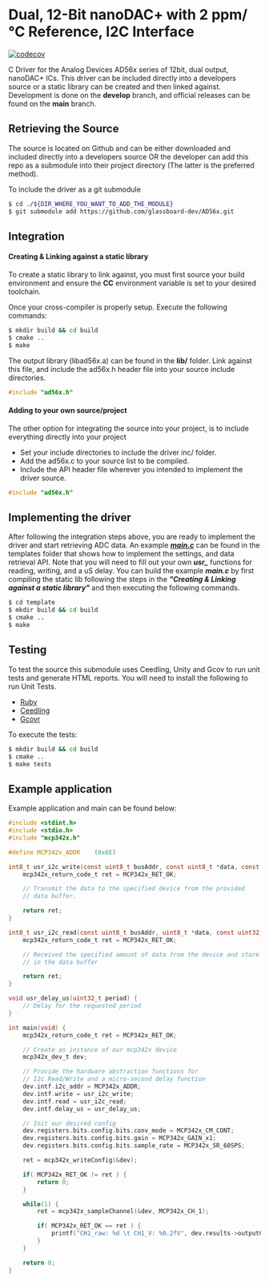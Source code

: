 # Dual, 12-Bit nanoDAC+ with 2 ppm/°C Reference, I2C Interface
[![codecov](https://codecov.io/gh/glassboard-dev/AD56x/branch/main/graph/badge.svg?token=BG7A0OFND7)](https://codecov.io/gh/glassboard-dev/AD56x)

C Driver for the Analog Devices AD56x series of 12bit, dual output, nanoDAC+ ICs. This driver can be included directly into a developers source or a static library can be created and then linked against. Development is done on the **develop** branch, and official releases can be found on the **main** branch.

## Retrieving the Source
The source is located on Github and can be either downloaded and included directly into a developers source OR the developer can add this repo as a submodule into their project directory (The latter is the preferred method).

To include the driver as a git submodule
```bash
$ cd ./${DIR_WHERE_YOU_WANT_TO_ADD_THE_MODULE}
$ git submodule add https://github.com/glassboard-dev/AD56x.git
```

## Integration
#### Creating & Linking against a static library
To create a static library to link against, you must first source your build environment and ensure the **CC** environment variable is set to your desired toolchain.

Once your cross-compiler is properly setup. Execute the following commands:
```bash
$ mkdir build && cd build
$ cmake ..
$ make
```
The output library (libad56x.a) can be found in the **lib/** folder. Link against this file, and include the ad56x.h header file into your source include directories.
```c
#include "ad56x.h"
```

#### Adding to your own source/project
The other option for integrating the source into your project, is to include everything directly into your project
* Set your include directories to include the driver inc/ folder.
* Add the ad56x.c to your source list to be compiled.
* Include the API header file wherever you intended to implement the driver source.
```c
#include "ad56x.h"
```

## Implementing the driver
After following the integration steps above, you are ready to implement the driver and start retrieving ADC data. An example [***main.c***](./template/main.c) can be found in the templates folder that shows how to implement the settings, and data retrieval API. Note that you will need to fill out your own ***usr_*** functions for reading, writing, and a uS delay. You can build the example ***main.c*** by first compiling the static lib following the steps in the ***"Creating & Linking against a static library"*** and then executing the following commands.
```bash
$ cd template
$ mkdir build && cd build
$ cmake ..
$ make
```

## Testing
To test the source this submodule uses Ceedling, Unity and Gcov to run unit tests and generate HTML reports. You will need to install the following to run Unit Tests.
- [Ruby](https://www.ruby-lang.org/en/)
- [Ceedling](http://www.throwtheswitch.org/ceedling)
- [Gcovr](https://gcovr.com/en/stable/installation.html)

To execute the tests:
```bash
$ mkdir build && cd build
$ cmake ..
$ make tests
```

## Example application
Example application and main can be found below:
```C
#include <stdint.h>
#include <stdio.h>
#include "mcp342x.h"

#define MCP342x_ADDR    (0x6E)

int8_t usr_i2c_write(const uint8_t busAddr, const uint8_t *data, const uint32_t len) {
    mcp342x_return_code_t ret = MCP342x_RET_OK;

    // Transmit the data to the specified device from the provided
    // data buffer.

    return ret;
}

int8_t usr_i2c_read(const uint8_t busAddr, uint8_t *data, const uint32_t len) {
    mcp342x_return_code_t ret = MCP342x_RET_OK;

    // Received the specified amount of data from the device and store it
    // in the data buffer

    return ret;
}

void usr_delay_us(uint32_t period) {
    // Delay for the requested period
}

int main(void) {
    mcp342x_return_code_t ret = MCP342x_RET_OK;

    // Create an instance of our mcp342x device
    mcp342x_dev_t dev;

    // Provide the hardware abstraction functions for
    // I2c Read/Write and a micro-second delay function
    dev.intf.i2c_addr = MCP342x_ADDR;
    dev.intf.write = usr_i2c_write;
    dev.intf.read = usr_i2c_read;
    dev.intf.delay_us = usr_delay_us;

    // Init our desired config
    dev.registers.bits.config.bits.conv_mode = MCP342x_CM_CONT;
    dev.registers.bits.config.bits.gain = MCP342x_GAIN_x1;
    dev.registers.bits.config.bits.sample_rate = MCP342x_SR_60SPS;

    ret = mcp342x_writeConfig(&dev);

    if( MCP342x_RET_OK != ret ) {
        return 0;
    }

    while(1) {
        ret = mcp342x_sampleChannel(&dev, MCP342x_CH_1);

        if( MCP342x_RET_OK == ret ) {
            printf("CH1_raw: %d \t CH1_V: %0.2fV", dev.results->outputCode, dev.results->voltage);
        }
    }

    return 0;
}
```
